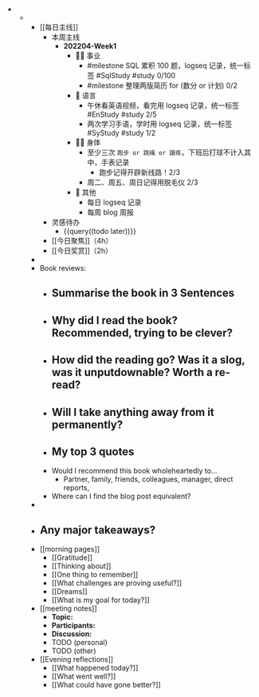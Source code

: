- -
  	-
  	  [[每日主线]]
  		- 本周主线
  			- **202204-Week1**
  				- 👨‍🔧 事业
  					- #milestone SQL 累积 100 题，logseq 记录，统一标签 #SqlStudy #study 0/100
  					- #milestone 整理两版简历 for (数分 or 计划) 0/2
  				- 🧿 语言
  					- 午休看英语视频，看完用 logseq 记录，统一标签 #EnStudy #study 2/5
  					- 两次学习手语，学时用 logseq 记录，统一标签 #SyStudy #study 1/2
  				- 🤸‍♂️ 身体
  					- 至少三次 `跑步 or 跳绳 or 跟练`，下班后打球不计入其中，手表记录
  						- 跑步记得开辟新线路！2/3
  					- 周二、周五、周日记得用脱毛仪 2/3
  				- 🎈 其他
  					- 每日 logseq 记录
  					- 每周 blog 周报
  		- 灵感待办
  			- {{query((todo later))}}
  		- [[今日聚焦]]（4h）
  		- [[今日奖赏]]（2h）
  	-
  	- Book reviews:
  		- Summarise the book in 3 Sentences
  			-
  		- Why did I read the book? Recommended, trying to be clever?
  			-
  		- How did the reading go? Was it a slog, was it unputdownable? Worth a re-read?
  			-
  		- Will I take anything away from it permanently?
  			-
  		- My top 3 quotes
  			-
  		- Would I recommend this book wholeheartedly to...
  			- Partner, family, friends, colleagues, manager, direct reports,
  		- Where can I find the blog post equivalent?
  	-
  	- Any major takeaways?
  		-
  	- [[morning pages]]
  		- [[Gratitude]]
  		- [[Thinking about]]
  		- [[One thing to remember]]
  		- [[What challenges are proving useful?]]
  		- [[Dreams]]
  		- [[What is my goal for today?]]
  	- [[meeting notes]]
  		- **Topic:**
  		- **Participants:**
  		- **Discussion:**
  		- TODO (personal)
  		- TODO (other)
  	- [[Evening reflections]]
  		- [[What happened today?]]
  		- [[What went well?]]
  		- [[What could have gone better?]]